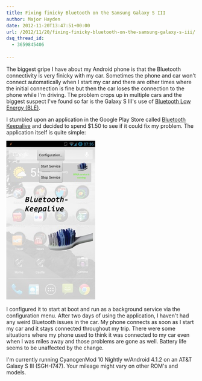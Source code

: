 ```yaml
---
title: Fixing finicky Bluetooth on the Samsung Galaxy S III
author: Major Hayden
date: 2012-11-20T13:47:51+00:00
url: /2012/11/20/fixing-finicky-bluetooth-on-the-samsung-galaxy-s-iii/
dsq_thread_id:
  - 3659845406

---
```

The biggest gripe I have about my Android phone is that the Bluetooth connectivity is very finicky with my car. Sometimes the phone and car won't connect automatically when I start my car and there are other times where the initial connection is fine but then the car loses the connection to the phone while I'm driving. The problem crops up in multiple cars and the biggest suspect I've found so far is the Galaxy S III's use of [Bluetooth Low Energy (BLE)][1].

I stumbled upon an application in the Google Play Store called [Bluetooth Keepalive][2] and decided to spend $1.50 to see if it could fix my problem. The application itself is quite simple:

![3]

I configured it to start at boot and run as a background service via the configuration menu. After two days of using the application, I haven't had any weird Bluetooth issues in the car. My phone connects as soon as I start my car and it stays connected throughout my trip. There were some situations where my phone used to think it was connected to my car even when I was miles away and those problems are gone as well. Battery life seems to be unaffected by the change.

I'm currently running CyanogenMod 10 Nightly w/Android 4.1.2 on an AT&T Galaxy S III (SGH-I747). Your mileage might vary on other ROM's and models.

 [1]: http://en.wikipedia.org/wiki/Bluetooth_low_energy
 [2]: https://play.google.com/store/apps/details?id=org.floodping.BluetoothKeepalive&hl=en
 [3]: /wp-content/uploads/2012/11/bluetooth_keepalive.jpg
